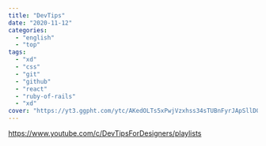 ```yaml
---
title: "DevTips"
date: "2020-11-12"
categories:
  - "english"
  - "top"
tags:
  - "xd"
  - "css"
  - "git"
  - "github"
  - "react"
  - "ruby-of-rails"
  - "xd"
cover: "https://yt3.ggpht.com/ytc/AKedOLTs5xPwjVzxhss34sTUBnFyrJApSllD0pa3oQaOhw=s88-c-k-c0x00ffffff-no-rj"
---
```


https://www.youtube.com/c/DevTipsForDesigners/playlists
